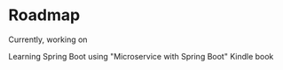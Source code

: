 # Roadmap

Currently, working on 

Learning Spring Boot using "Microservice with Spring Boot" Kindle book

